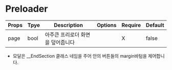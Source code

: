 # Preloader

| Props | Tpye | Description                       | Options | Require | Default |
| ----- | ---- | --------------------------------- | ------- | ------- | ------- |
| page  | bool | 아주큰 프리로더 화면을 덮어줍니다 |         | X       | false   |

- 모달은 \_\_EndSection 클래스 네임을 주어 안의 버튼들의 margin바텀을 제어합니다.
